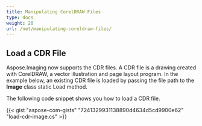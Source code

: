 ```yaml
---
title: Manipulating CorelDRAW Files
type: docs
weight: 20
url: /net/manipulating-coreldraw-files/
---
```


## **Load a CDR File**
Aspose.Imaging now supports the CDR files. A CDR file is a drawing created with CorelDRAW, a vector illustration and page layout program. In the example below, an existing CDR file is loaded by passing the file path to the **Image** class static Load method.

The following code snippet shows you how to load a CDR file.

{{< gist "aspose-com-gists" "7241329931138890d4634d5cd9900e62" "load-cdr-image.cs" >}}
